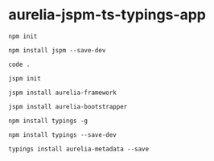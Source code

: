 # aurelia-jspm-ts-typings-app

`npm init`

`npm install jspm --save-dev`

`code .`

`jspm init`

`jspm install aurelia-framework`

`jspm install aurelia-bootstrapper`

`npm install typings -g`

`npm install typings --save-dev`

`typings install aurelia-metadata --save`

